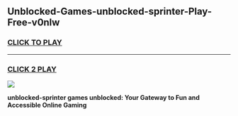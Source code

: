 
## Unblocked-Games-unblocked-sprinter-Play-Free-v0nlw
<h3>
<a href="https://premium76.site?title=unblocked-sprinter&ref=19M">CLICK TO PLAY</a></h3>
<hr>

<h3>
<a href="https://premium76.site?title=unblocked-sprinter&ref=19M">CLICK 2 PLAY</a>
  
</h3>

<a href="https://premium76.site?title=unblocked-sprinter&ref=19M"><img src="https://clearcache.store/games.png"></a>


**unblocked-sprinter games unblocked: Your Gateway to Fun and Accessible Online Gaming**

